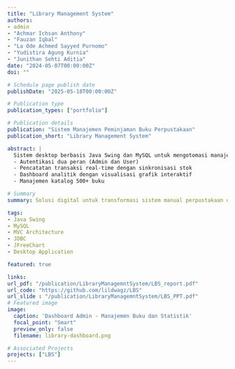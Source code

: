 ```yaml
---
title: "Library Management System"
authors:
- admin
- "Achmar Ichsan Anthony"
- "Fauzan Iqbal"
- "La Ode Achmed Sayyed Purnomo"
- "Yudistira Agung Kurnia"
- "Junithan Sehti Aditia"
date: "2024-05-07T00:00:00Z"
doi: ""

# Schedule page publish date
publishDate: "2025-05-18T00:00:00Z"

# Publication type
publication_types: ["portfolio"]

# Publication details
publication: "Sistem Manajemen Peminjaman Buku Perpustakaan"
publication_short: "Library Management System"

abstract: |
  Sistem desktop berbasis Java Swing dan MySQL untuk mengotomasi manajemen peminjaman buku. Fitur utama mencakup:
  - Autentikasi dua peran (Admin dan User)
  - Pencatatan transaksi real-time dengan sinkronisasi stok
  - Dashboard analitik dengan visualisasi grafik interaktif
  - Manajemen katalog 500+ buku

# Summary
summary: Solusi digital untuk transformasi sistem manual perpustakaan dengan mengurangi 92% kesalahan input dan memangkas waktu transaksi dari 5 menit ke 30 detik.

tags:
- Java Swing
- MySQL
- MVC Architecture
- JDBC
- JFreeChart
- Desktop Application

featured: true

links:
url_pdf: "/publication/LibraryManagemntSystem/LBS_report.pdf"
url_code: "https://github.com/lildwagz/LBS"
url_slide : "/publication/LibraryManagemntSystem/LBS_PPT.pdf"
# Featured image
image:
  caption: 'Dashboard Admin - Manajemen Buku dan Statistik'
  focal_point: "Smart"
  preview_only: false
  filename: library-dashboard.png

# Associated Projects
projects: ["LBS"]
---
```



